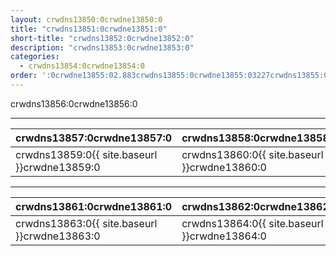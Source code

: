 ```yaml
---
layout: crwdns13850:0crwdne13850:0
title: "crwdns13851:0crwdne13851:0"
short-title: "crwdns13852:0crwdne13852:0"
description: "crwdns13853:0crwdne13853:0"
categories:
  - crwdns13854:0crwdne13854:0
order: ':0crwdne13855:02.883crwdns13855:0crwdne13855:03227crwdns13855:0crwdne13855:0'
---
```

crwdns13856:0crwdne13856:0

<hr />

| crwdns13857:0crwdne13857:0                   | crwdns13858:0crwdne13858:0                   |
| -------------------------------------------- | -------------------------------------------- |
| crwdns13859:0{{ site.baseurl }}crwdne13859:0 | crwdns13860:0{{ site.baseurl }}crwdne13860:0 |

<hr />

| crwdns13861:0crwdne13861:0                                            | crwdns13862:0crwdne13862:0                   |
| --------------------------------------------------------------------- | -------------------------------------------- |
| crwdns13863:0{{ site.baseurl }}crwdne13863:0 &nbsp;&nbsp;&nbsp;&nbsp; | crwdns13864:0{{ site.baseurl }}crwdne13864:0 |